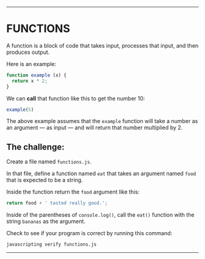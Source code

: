 ---

# FUNCTIONS

A function is a block of code that takes input, processes that input, and then produces output.

Here is an example:

``` js
function example (x) {
  return x * 2;
}
```

We can **call** that function like this to get the number 10:

``` js
example(5)
```

The above example assumes that the `example` function will take a number as an argument –– as input –– and will return that number multiplied by 2.

## The challenge:

Create a file named `functions.js`.

In that file, define a function named `eat` that takes an argument named `food`  
that is expected to be a string.

Inside the function return the `food` argument like this:

``` js
return food + ' tasted really good.';
```

Inside of the parentheses of `console.log()`, call the `eat()` function with the string `bananas` as the argument.

Check to see if your program is correct by running this command:

`javascripting verify functions.js`

---